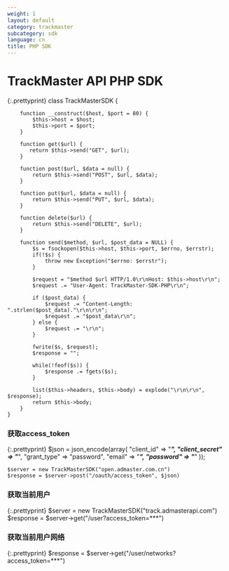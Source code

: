 ```yaml
---
weight: 1
layout: default
category: trackmaster
subcategory: sdk
language: cn
title: PHP SDK
---
```


# TrackMaster API PHP SDK

{:.prettyprint}
    class TrackMasterSDK {

        function __construct($host, $port = 80) {
            $this->host = $host;
            $this->port = $port;
        }

        function get($url) {
           return $this->send("GET", $url);
        }

        function post($url, $data = null) {
            return $this->send("POST", $url, $data);
        }

        function put($url, $data = null) {
            return $this->send("PUT", $url, $data);
        }

        function delete($url) {
            return $this->send("DELETE", $url);
        }

        function send($method, $url, $post_data = NULL) {
            $s = fsockopen($this->host, $this->port, $errno, $errstr);
            if(!$s) {
                throw new Exception("$errno: $errstr");
            }

            $request = "$method $url HTTP/1.0\r\nHost: $this->host\r\n";
            $request .= "User-Agent: TrackMaster-SDK-PHP\r\n";

            if ($post_data) {
                $request .= "Content-Length: ".strlen($post_data)."\r\n\r\n";
                $request .= "$post_data\r\n";
            } else {
                $request .= "\r\n";
            }

            fwrite($s, $request);
            $response = "";

            while(!feof($s)) {
                $response .= fgets($s);
            }

            list($this->headers, $this->body) = explode("\r\n\r\n", $response);
            return $this->body;
        }
    }

### 获取access_token

{:.prettyprint}
    $json = json_encode(array(
      "client_id" => "***",
      "client_secret" => "***",
      "grant_type" => "password",
      "email" => "***",
      "password" => "***"
    ));

    $server = new TrackMasterSDK("open.admaster.com.cn")
    $response = $server->post("/oauth/access_token", $json)

### 获取当前用户

{:.prettyprint}
    $server = new TrackMasterSDK("track.admasterapi.com")
    $response = $server->get("/user?access_token=***")

### 获取当前用户网络

{:.prettyprint}
    $response = $server->get("/user/networks?access_token=***")


